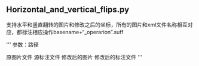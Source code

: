 
## Horizontal_and_vertical_flips.py

支持水平和竖直翻转的图片和修改之后的坐标，所有的图片和xml文件名称相互对应，都标注相应操作basename+“_operarion”.suff

'''
参数：路径

原图片文件
源标注文件
修改后的图片
修改后的标注文件
'''
